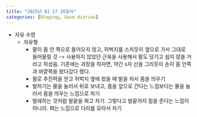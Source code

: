 ```yaml
---
title: "2025년 01 17 26일차"
categories: [Bloging, Swim diaries]
---
```


- 자유 수영
  - 자유형
    - 팔이 몸 안 쪽으로 들어오지 않고, 허벅지를 스치듯이 옆으로 가서 그대로 들어올릴 것 -> 사용하지 않았던 근육을 사용해서 팔도 당기고 쉽지 않을 거라고 하셨음. 기존에는 과장을 하자면, 약간 s자 선을 그리듯이 손이 몸 안쪽과 바깥쪽을 왔다갔다 했다.
    - 팔로 추진력을 얻고 허벅지 옆에 왔을 때 발을 차서 몸을 띄우기
    - 발차기는 물을 눌러서 뒤로 보내고, 몸을 앞으로 간다는 느낌보다는 뮬을 눌러서 몸을 띄우는 느낌으로 차기  
    - 발레하는 것처럼 발끝을 펴고 차기. 그렇다고 발끝까지 힘을 준다는 느낌이 아니라. 펴는 느낌으로 다리를 모아서 차기
    
